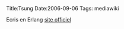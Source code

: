 Title:Tsung
Date:2006-09-06
Tags:  mediawiki

Ecris en Erlang [site
officiel](http://www.process-one.net/fr/projects/tsung/)

